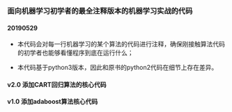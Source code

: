 
### 面向机器学习初学者的最全注释版本的机器学习实战的代码

#### 20190529

- 本代码会对每一行机器学习的某个算法的代码进行注释，确保刚接触算法代码的初学者也能够看懂程序到底在运行什么；

- 本代码基于python3版本，因此和原书的python2代码在细节上存在差异。


#### v2.0 添加CART回归算法的核心代码

#### v1.0 添加adaboost算法核心代码

